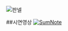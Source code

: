 ![판넬](https://github.com/SumNote/.github/assets/98332877/0b2e4e5c-8cb5-4ceb-8d55-b7564c5fb81c)


##시연영상
[![SumNote](http://img.youtube.com/vi/Zx6aXMZYt3g/0.jpg)](http://www.youtube.com/watch?v=Zx6aXMZYt3g)
